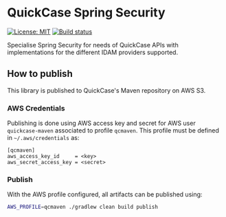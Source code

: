 # QuickCase Spring Security
[![License: MIT](https://img.shields.io/badge/License-MIT-yellow.svg)](https://opensource.org/licenses/MIT)
[![Build status](https://github.com/quickcase/quickcase-spring-security/workflows/Publish%20master/badge.svg)](https://github.com/quickcase/quickcase-spring-security/actions)

Specialise Spring Security for needs of QuickCase APIs with implementations for the different IDAM providers supported.

## How to publish

This library is published to QuickCase's Maven repository on AWS S3.

### AWS Credentials

Publishing is done using AWS access key and secret for AWS user `quickcase-maven` associated to profile `qcmaven`.
This profile must be defined in `~/.aws/credentials` as:

```
[qcmaven]
aws_access_key_id     = <key>
aws_secret_access_key = <secret>
```

### Publish

With the AWS profile configured, all artifacts can be published using:
```bash
AWS_PROFILE=qcmaven ./gradlew clean build publish
```
